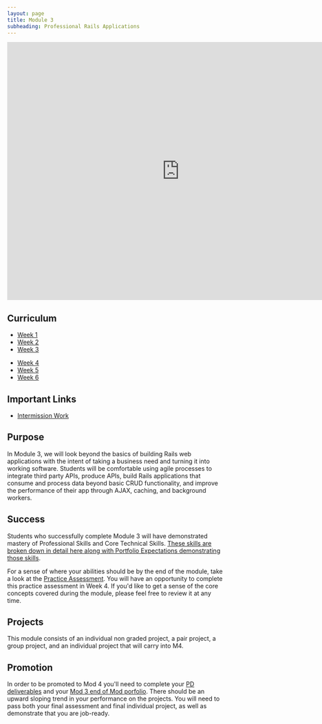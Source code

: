 ```yaml
---
layout: page
title: Module 3
subheading: Professional Rails Applications
---
```


<iframe src="https://calendar.google.com/calendar/embed?mode=week&src=casimircreative.com_e9k9b6n7bok174ilmqbfdr0sc4@group.calendar.google.com&ctz=America/Denver" style="border-width:0" width="800" height="600" frameborder="0" scrolling="no"></iframe>

## Curriculum

<ul class="outlines">
  <a href="outlines/week1">
    <li class="outline">Week 1</li>
  </a>
  <a href="outlines/week2">
    <li class="outline">Week 2</li>
  </a>
  <a href="outlines/week3">
    <li class="outline">Week 3</li>
  </a>
</ul>
<ul class="outlines">
  <a href="outlines/week4">
    <li class="outline">Week 4</li>
  </a>
  <a href="outlines/week5">
    <li class="outline">Week 5</li>
  </a>
  <a href="outlines/week6">
    <li class="outline">Week 6</li>
  </a>
</ul>

## Important Links

* [Intermission Work](./intermission_work)

## Purpose

In Module 3, we will look beyond the basics of building Rails web applications with the intent of taking a business need and turning it into working software. Students will be comfortable using agile processes to integrate third party APIs, produce APIs, build Rails applications that consume and process data beyond basic CRUD functionality, and improve the performance of their app through AJAX, caching, and background workers.

## Success

Students who successfully complete Module 3 will have demonstrated mastery of Professional Skills and Core Technical Skills.
[These skills are broken down in detail here along with Portfolio Expectations demonstrating those skills](success).

For a sense of where your abilities should be by the end of the module, take a look at the [Practice Assessment](lessons/practice_assessment). You will have an opportunity to complete this practice assessment in Week 4. If you'd like to get a sense of the core concepts covered during the module, please feel free to review it at any time.

## Projects

This module consists of an individual non graded project, a pair project, a group project, and an individual project that will carry into M4. 

## Promotion

In order to be promoted to Mod 4 you'll need to complete your [PD deliverables](https://github.com/turingschool/career-development-curriculum/tree/master/module_three) and your [Mod 3 end of Mod porfolio](https://github.com/turingschool/portfolios/blob/master/templates/BEM3_template.md). There should be an upward sloping trend in your performance on the projects. You will need to pass both your final assessment and final individual project, as well as demonstrate that you are job-ready. 

